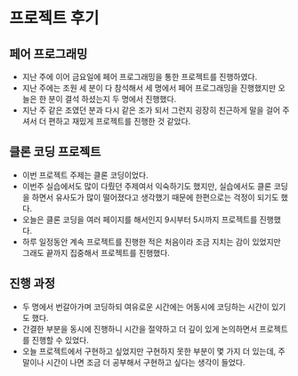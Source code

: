 # 프로젝트 후기

## 페어 프로그래밍

- 지난 주에 이어 금요일에 페어 프로그래밍을 통한 프로젝트를 진행하였다.
- 지난 주에는 조원 세 분이 다 참석해서 세 명에서 페어 프로그래밍을 진행했지만 오늘은 한 분이 결석 하셨는지 두 명에서 진행했다.
- 지난 주 같은 조였던 분과 다시 같은 조가 되서 그런지 굉장히 친근하게 말을 걸어 주셔서 더 편하고 재밌게 프로젝트를 진행한 것 같았다.

## 클론 코딩 프로젝트

- 이번 프로젝트 주제는 클론 코딩이었다.
- 이번주 실습에서도 많이 다뤘던 주제여서 익숙하기도 했지만, 실습에서도 클론 코딩을 하면서 유사도가 많이 떨어졌다고 생각했기 때문에 한편으로는 걱정이 되기도 했다.
- 오늘은 클론 코딩을 여러 페이지를 해서인지 9시부터 5시까지 프로젝트를 진행했다.
- 하루 일정동안 계속 프로젝트를 진행한 적은 처음이라 조금 지치는 감이 있었지만 그래도 끝까지 집중해서 프로젝트를 진행했다.

## 진행 과정

- 두 명에서 번갈아가며 코딩하되 여유로운 시간에는 어동시에 코딩하는 시간이 있기도 했다.
- 간결한 부분을 동시에 진행하니 시간을 절약하고 더 깊이 있게 논의하면서 프로젝트를 진행할 수 있었다. 
- 오늘 프로젝트에서 구현하고 싶었지만 구현하지 못한 부분이 몇 가지 더 있는데, 주말이나 시간이 나면 조금 더 공부해서 구현하고 싶다는 생각이 들었다. 